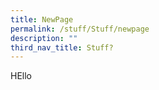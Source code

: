 ```yaml
---
title: NewPage
permalink: /stuff/Stuff/newpage
description: ""
third_nav_title: Stuff?
---
```

HEllo